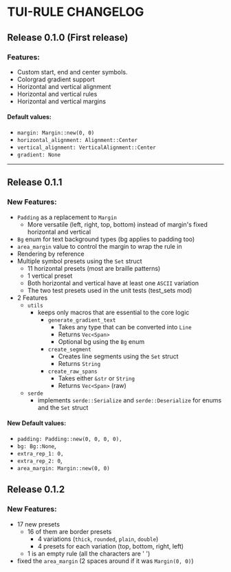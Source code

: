 # TUI-RULE CHANGELOG
## Release 0.1.0 (First release)
### Features:
- Custom start, end and center symbols.
- Colorgrad gradient support
- Horizontal and vertical alignment
- Horizontal and vertical rules
- Horizontal and vertical margins
#### Default values:

- `margin: Margin::new(0, 0)`
- `horizontal_alignment: Alignment::Center`
- `vertical_alignment: VerticalAlignment::Center`
- `gradient: None`
---
## Release 0.1.1
### New Features:
- `Padding` as a replacement to `Margin`
  - More versatile (left, right, top, bottom) instead of margin's fixed horizontal and vertical
- `Bg` enum for text background types (bg applies to padding too)
- `area_margin` value to control the margin to wrap the rule in
- Rendering by reference
- Multiple symbol presets using the `Set` struct
  - 11 horizontal presets (most are braille patterns)
  - 1 vertical preset
  - Both horizontal and vertical have at least one `ASCII` variation
  - The two test presets used in the unit tests (test_sets mod)
- 2 Features 
  - `utils `
    - keeps only macros that are essential to the core logic
       - `generate_gradient_text`
         - Takes any type that can be converted into `Line` 
         - Returns `Vec<Span>`
         - Optional bg using the `Bg` enum
        - `create_segment`
          - Creates line segments using the `Set` struct 
          - Returns `String`
        - `create_raw_spans`
          - Takes either `&str` or `String` 
          - Returns `Vec<Span>` (raw)
   - `serde`
     - implements `serde::Serialize` and `serde::Deserialize` for enums and the `Set` struct
#### New Default values:
- `padding: Padding::new(0, 0, 0, 0),`
- `bg: Bg::None`,
- `extra_rep_1: 0,`
- `extra_rep_2: 0`,
- `area_margin: Margin::new(0, 0)`

## Release 0.1.2
### New Features:
- 17 new presets
  - 16 of them are border presets
    - 4 variations (`thick`, `rounded`, `plain`, `double`)
    - 4 presets for each variation (top, bottom, right, left)
  - 1 is an empty rule (all the characters are ' ')
- fixed the `area_margin` (2 spaces around if it was `Margin(0, 0)`)
